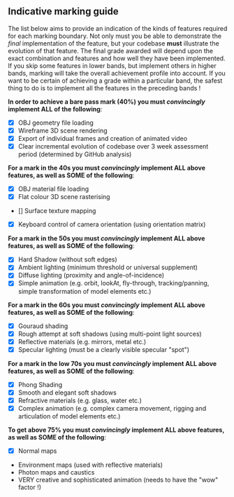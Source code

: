 ## Indicative marking guide

The list below aims to provide an indication of the kinds of features required for each marking boundary.
Not only must you be able to demonstrate the _final_ implementation of the feature, but your codebase **must** illustrate the evolution of that feature.
The final grade awarded will depend upon the exact combination and features and how well they have been implemented.
If you skip some features in lower bands, but implement others in higher bands, marking will take the overall achievement profile into account.
If you want to be certain of achieving a grade within a particular band, the safest thing to do is to implement all the features in the preceding bands !

**In order to achieve a bare pass mark (40%) you must _convincingly_ implement ALL of the following**:  
- [X] OBJ geometry file loading
- [X] Wireframe 3D scene rendering
- [X] Export of individual frames and creation of animated video
- [X] Clear incremental evolution of codebase over 3 week assessment period (determined by GitHub analysis)

**For a mark in the 40s you must _convincingly_ implement ALL above features, as well as SOME of the following**:
- [X] OBJ material file loading
- [X] Flat colour 3D scene rasterising
- [] Surface texture mapping
- [X] Keyboard control of camera orientation (using orientation matrix)

**For a mark in the 50s you must _convincingly_ implement ALL above features, as well as SOME of the following**:
- [X] Hard Shadow (without soft edges)
- [X] Ambient lighting (minimum threshold or universal supplement)
- [X] Diffuse lighting (proximity and angle-of-incidence)
- [X] Simple animation (e.g. orbit, lookAt, fly-through, tracking/panning, simple transformation of model elements etc.)

**For a mark in the 60s you must _convincingly_ implement ALL above features, as well as SOME of the following**:
- [X] Gouraud shading
- [X] Rough attempt at soft shadows (using multi-point light sources)
- [X] Reflective materials (e.g. mirrors, metal etc.)
- [X] Specular lighting (must be a clearly visible specular "spot")

**For a mark in the low 70s you must _convincingly_ implement ALL above features, as well as SOME of the following**:
- [X] Phong Shading
- [X] Smooth and elegant soft shadows
- [X] Refractive materials (e.g. glass, water etc.)
- [X] Complex animation (e.g. complex camera movement, rigging and articulation of model elements etc.)

**To get above 75% you must _convincingly_ implement ALL above features, as well as SOME of the following**:
- [X] Normal maps
- Environment maps (used with reflective materials)
- Photon maps and caustics
- VERY creative and sophisticated animation (needs to have the "wow" factor !)
